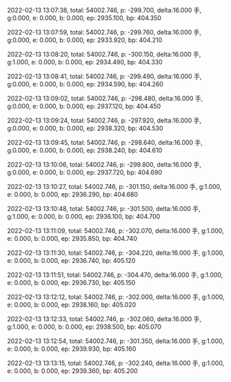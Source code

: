2022-02-13 13:07:38, total: 54002.746, p: -299.700, delta:16.000 手, g:0.000, e: 0.000, b: 0.000, ep: 2935.100, bp: 404.350

2022-02-13 13:07:59, total: 54002.746, p: -299.760, delta:16.000 手, g:0.000, e: 0.000, b: 0.000, ep: 2933.920, bp: 404.210

2022-02-13 13:08:20, total: 54002.746, p: -300.150, delta:16.000 手, g:1.000, e: 0.000, b: 0.000, ep: 2934.490, bp: 404.330

2022-02-13 13:08:41, total: 54002.746, p: -299.490, delta:16.000 手, g:0.000, e: 0.000, b: 0.000, ep: 2934.590, bp: 404.260

2022-02-13 13:09:02, total: 54002.746, p: -298.480, delta:16.000 手, g:0.000, e: 0.000, b: 0.000, ep: 2937.120, bp: 404.450

2022-02-13 13:09:24, total: 54002.746, p: -297.920, delta:16.000 手, g:0.000, e: 0.000, b: 0.000, ep: 2938.320, bp: 404.530

2022-02-13 13:09:45, total: 54002.746, p: -298.640, delta:16.000 手, g:0.000, e: 0.000, b: 0.000, ep: 2938.240, bp: 404.610

2022-02-13 13:10:06, total: 54002.746, p: -299.800, delta:16.000 手, g:0.000, e: 0.000, b: 0.000, ep: 2937.720, bp: 404.690

2022-02-13 13:10:27, total: 54002.746, p: -301.150, delta:16.000 手, g:1.000, e: 0.000, b: 0.000, ep: 2936.290, bp: 404.680

2022-02-13 13:10:48, total: 54002.746, p: -301.500, delta:16.000 手, g:1.000, e: 0.000, b: 0.000, ep: 2936.100, bp: 404.700

2022-02-13 13:11:09, total: 54002.746, p: -302.070, delta:16.000 手, g:1.000, e: 0.000, b: 0.000, ep: 2935.850, bp: 404.740

2022-02-13 13:11:30, total: 54002.746, p: -304.220, delta:16.000 手, g:1.000, e: 0.000, b: 0.000, ep: 2936.740, bp: 405.120

2022-02-13 13:11:51, total: 54002.746, p: -304.470, delta:16.000 手, g:1.000, e: 0.000, b: 0.000, ep: 2936.730, bp: 405.150

2022-02-13 13:12:12, total: 54002.746, p: -302.000, delta:16.000 手, g:1.000, e: 0.000, b: 0.000, ep: 2938.160, bp: 405.020

2022-02-13 13:12:33, total: 54002.746, p: -302.060, delta:16.000 手, g:1.000, e: 0.000, b: 0.000, ep: 2938.500, bp: 405.070

2022-02-13 13:12:54, total: 54002.746, p: -301.350, delta:16.000 手, g:1.000, e: 0.000, b: 0.000, ep: 2939.930, bp: 405.160

2022-02-13 13:13:15, total: 54002.746, p: -302.240, delta:16.000 手, g:1.000, e: 0.000, b: 0.000, ep: 2939.360, bp: 405.200